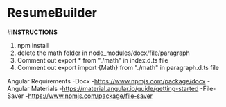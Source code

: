 # ResumeBuilder

#__INSTRUCTIONS__
1. npm install
2. delete the math folder in node_modules/docx/file/paragraph
3. Comment out export * from "./math" in index.d.ts file
4. Comment out export import {Math} from "./math" in paragraph.d.ts file

Angular Requirements
-Docx
 -https://www.npmjs.com/package/docx
-Angular Materials
 -https://material.angular.io/guide/getting-started
-File-Saver
 -https://www.npmjs.com/package/file-saver
